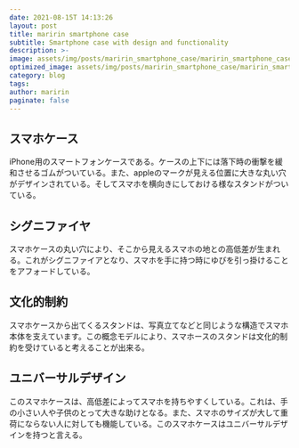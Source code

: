 ```yaml
---
date: 2021-08-15T 14:13:26
layout: post
title: maririn smartphone case
subtitle: Smartphone case with design and functionality
description: >-
image: assets/img/posts/maririn_smartphone_case/maririn_smartphone_case.JPG
optimized_image: assets/img/posts/maririn_smartphone_case/maririn_smartphone_case_resized_thumbnail.JPG
category: blog
tags: 
author: maririn
paginate: false
---
```


## スマホケース

iPhone用のスマートフォンケースである。ケースの上下には落下時の衝撃を緩和させるゴムがついている。また、appleのマークが見える位置に大きな丸い穴がデザインされている。そしてスマホを横向きにしておける様なスタンドがついている。

## シグニファイヤ

スマホケースの丸い穴により、そこから見えるスマホの地との高低差が生まれる。これがシグニファイアとなり、スマホを手に持つ時にゆびを引っ掛けることをアフォードしている。

## 文化的制約

スマホケースから出てくるスタンドは、写真立てなどと同じような構造でスマホ本体を支えています。この概念モデルにより、スマホースのスタンドは文化的制約を受けていると考えることが出来る。

## ユニバーサルデザイン

このスマホケースは、高低差によってスマホを持ちやすくしている。これは、手の小さい人や子供のとって大きな助けとなる。また、スマホのサイズが大して重荷にならない人に対しても機能している。このスマホケースはユニバーサルデザインを持つと言える。